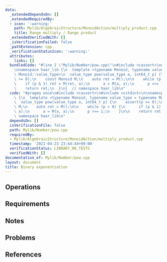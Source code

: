 ```yaml
---
data:
  _extendedDependsOn: []
  _extendedRequiredBy:
  - icon: ':warning:'
    path: Mylib/AlgebraicStructure/MonoidAction/multiply_product.cpp
    title: Range multiply / Range product
  _extendedVerifiedWith: []
  _isVerificationFailed: false
  _pathExtension: cpp
  _verificationStatusIcon: ':warning:'
  attributes:
    links: []
  bundledCode: "#line 2 \"Mylib/Number/pow.cpp\"\n#include <cassert>\n#include <cstdint>\n\
    \nnamespace haar_lib {\n  template <typename Monoid, typename value_type = typename\
    \ Monoid::value_type>\n  value_type pow(value_type a, int64_t p) {\n    assert(p\
    \ >= 0);\n    const Monoid M;\n    auto ret = M();\n\n    while (p > 0) {\n  \
    \    if (p & 1) ret = M(ret, a);\n      a = M(a, a);\n      p >>= 1;\n    }\n\n\
    \    return ret;\n  }\n}  // namespace haar_lib\n"
  code: "#pragma once\n#include <cassert>\n#include <cstdint>\n\nnamespace haar_lib\
    \ {\n  template <typename Monoid, typename value_type = typename Monoid::value_type>\n\
    \  value_type pow(value_type a, int64_t p) {\n    assert(p >= 0);\n    const Monoid\
    \ M;\n    auto ret = M();\n\n    while (p > 0) {\n      if (p & 1) ret = M(ret,\
    \ a);\n      a = M(a, a);\n      p >>= 1;\n    }\n\n    return ret;\n  }\n}  //\
    \ namespace haar_lib\n"
  dependsOn: []
  isVerificationFile: false
  path: Mylib/Number/pow.cpp
  requiredBy:
  - Mylib/AlgebraicStructure/MonoidAction/multiply_product.cpp
  timestamp: '2021-04-23 23:44:44+09:00'
  verificationStatus: LIBRARY_NO_TESTS
  verifiedWith: []
documentation_of: Mylib/Number/pow.cpp
layout: document
title: Binary exponentiation
---
```


## Operations

## Requirements

## Notes

## Problems

## References
